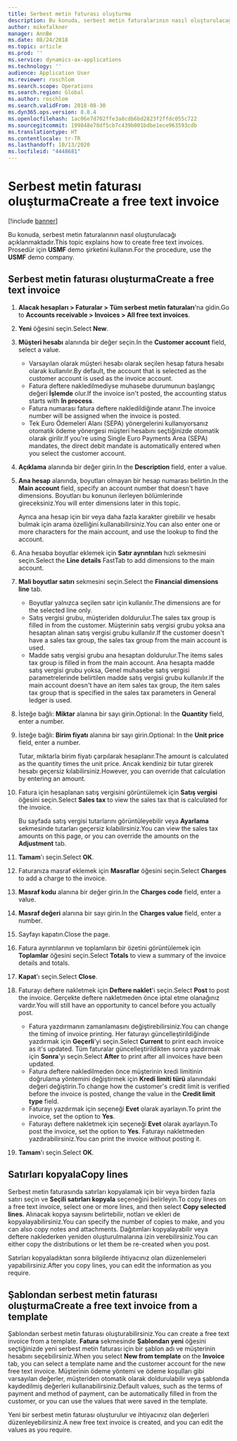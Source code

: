 ```yaml
---
title: Serbest metin faturası oluşturma
description: Bu konuda, serbest metin faturalarının nasıl oluşturulacağı açıklanmaktadır.
author: mikefalkner
manager: AnnBe
ms.date: 08/24/2018
ms.topic: article
ms.prod: ''
ms.service: dynamics-ax-applications
ms.technology: ''
audience: Application User
ms.reviewer: roschlom
ms.search.scope: Operations
ms.search.region: Global
ms.author: roschlom
ms.search.validFrom: 2018-08-30
ms.dyn365.ops.version: 8.0.4
ms.openlocfilehash: 1ac06e7d702ffe3a8cdb6bd2823f2ffdc055c722
ms.sourcegitcommit: 199848e78df5cb7c439b001bdbe1ece963593cdb
ms.translationtype: HT
ms.contentlocale: tr-TR
ms.lasthandoff: 10/13/2020
ms.locfileid: "4448681"
---
```

# <a name="create-a-free-text-invoice"></a><span data-ttu-id="c7939-103">Serbest metin faturası oluşturma</span><span class="sxs-lookup"><span data-stu-id="c7939-103">Create a free text invoice</span></span>

[!include [banner](../includes/banner.md)]

<span data-ttu-id="c7939-104">Bu konuda, serbest metin faturalarının nasıl oluşturulacağı açıklanmaktadır.</span><span class="sxs-lookup"><span data-stu-id="c7939-104">This topic explains how to create free text invoices.</span></span> <span data-ttu-id="c7939-105">Prosedür için **USMF** demo şirketini kullanın.</span><span class="sxs-lookup"><span data-stu-id="c7939-105">For the procedure, use the **USMF** demo company.</span></span>

## <a name="create-a-free-text-invoice"></a><span data-ttu-id="c7939-106">Serbest metin faturası oluşturma</span><span class="sxs-lookup"><span data-stu-id="c7939-106">Create a free text invoice</span></span>

1. <span data-ttu-id="c7939-107">**Alacak hesapları \> Faturalar \> Tüm serbest metin faturaları**'na gidin.</span><span class="sxs-lookup"><span data-stu-id="c7939-107">Go to **Accounts receivable \> Invoices \> All free text invoices**.</span></span>
2. <span data-ttu-id="c7939-108">**Yeni** öğesini seçin.</span><span class="sxs-lookup"><span data-stu-id="c7939-108">Select **New**.</span></span>
3. <span data-ttu-id="c7939-109">**Müşteri hesabı** alanında bir değer seçin.</span><span class="sxs-lookup"><span data-stu-id="c7939-109">In the **Customer account** field, select a value.</span></span>

    * <span data-ttu-id="c7939-110">Varsayılan olarak müşteri hesabı olarak seçilen hesap fatura hesabı olarak kullanılır.</span><span class="sxs-lookup"><span data-stu-id="c7939-110">By default, the account that is selected as the customer account is used as the invoice account.</span></span>
    * <span data-ttu-id="c7939-111">Fatura deftere nakledilmediyse muhasebe durumunun başlangıç değeri **İşlemde** olur.</span><span class="sxs-lookup"><span data-stu-id="c7939-111">If the invoice isn't posted, the accounting status starts with **In process**.</span></span>
    * <span data-ttu-id="c7939-112">Fatura numarası fatura deftere nakledildiğinde atanır.</span><span class="sxs-lookup"><span data-stu-id="c7939-112">The invoice number will be assigned when the invoice is posted.</span></span>
    * <span data-ttu-id="c7939-113">Tek Euro Ödemeleri Alanı (SEPA) yönergelerini kullanıyorsanız otomatik ödeme yönergesi müşteri hesabını seçtiğinizde otomatik olarak girilir.</span><span class="sxs-lookup"><span data-stu-id="c7939-113">If you're using Single Euro Payments Area (SEPA) mandates, the direct debit mandate is automatically entered when you select the customer account.</span></span>

4. <span data-ttu-id="c7939-114">**Açıklama** alanında bir değer girin.</span><span class="sxs-lookup"><span data-stu-id="c7939-114">In the **Description** field, enter a value.</span></span>
5. <span data-ttu-id="c7939-115">**Ana hesap** alanında, boyutları olmayan bir hesap numarası belirtin.</span><span class="sxs-lookup"><span data-stu-id="c7939-115">In the **Main account** field, specify an account number that doesn't have dimensions.</span></span> <span data-ttu-id="c7939-116">Boyutları bu konunun ilerleyen bölümlerinde gireceksiniz.</span><span class="sxs-lookup"><span data-stu-id="c7939-116">You will enter dimensions later in this topic.</span></span>

    <span data-ttu-id="c7939-117">Ayrıca ana hesap için bir veya daha fazla karakter girebilir ve hesabı bulmak için arama özelliğini kullanabilirsiniz.</span><span class="sxs-lookup"><span data-stu-id="c7939-117">You can also enter one or more characters for the main account, and use the lookup to find the account.</span></span>

6. <span data-ttu-id="c7939-118">Ana hesaba boyutlar eklemek için **Satır ayrıntıları** hızlı sekmesini seçin.</span><span class="sxs-lookup"><span data-stu-id="c7939-118">Select the **Line details** FastTab to add dimensions to the main account.</span></span>
7. <span data-ttu-id="c7939-119">**Mali boyutlar satırı** sekmesini seçin.</span><span class="sxs-lookup"><span data-stu-id="c7939-119">Select the **Financial dimensions line** tab.</span></span>

    * <span data-ttu-id="c7939-120">Boyutlar yalnızca seçilen satır için kullanılır.</span><span class="sxs-lookup"><span data-stu-id="c7939-120">The dimensions are for the selected line only.</span></span>
    * <span data-ttu-id="c7939-121">Satış vergisi grubu, müşteriden doldurulur.</span><span class="sxs-lookup"><span data-stu-id="c7939-121">The sales tax group is filled in from the customer.</span></span> <span data-ttu-id="c7939-122">Müşterinin satış vergisi grubu yoksa ana hesaptan alınan satış vergisi grubu kullanılır.</span><span class="sxs-lookup"><span data-stu-id="c7939-122">If the customer doesn't have a sales tax group, the sales tax group from the main account is used.</span></span>
    * <span data-ttu-id="c7939-123">Madde satış vergisi grubu ana hesaptan doldurulur.</span><span class="sxs-lookup"><span data-stu-id="c7939-123">The items sales tax group is filled in from the main account.</span></span> <span data-ttu-id="c7939-124">Ana hesapta madde satış vergisi grubu yoksa, Genel muhasebe satış vergisi parametrelerinde belirtilen madde satış vergisi grubu kullanılır.</span><span class="sxs-lookup"><span data-stu-id="c7939-124">If the main account doesn't have an item sales tax group, the item sales tax group that is specified in the sales tax parameters in General ledger is used.</span></span>

8. <span data-ttu-id="c7939-125">İsteğe bağlı: **Miktar** alanına bir sayı girin.</span><span class="sxs-lookup"><span data-stu-id="c7939-125">Optional: In the **Quantity** field, enter a number.</span></span>
9. <span data-ttu-id="c7939-126">İsteğe bağlı: **Birim fiyatı** alanına bir sayı girin.</span><span class="sxs-lookup"><span data-stu-id="c7939-126">Optional: In the **Unit price** field, enter a number.</span></span>

    <span data-ttu-id="c7939-127">Tutar, miktarla birim fiyatı çarpılarak hesaplanır.</span><span class="sxs-lookup"><span data-stu-id="c7939-127">The amount is calculated as the quantity times the unit price.</span></span> <span data-ttu-id="c7939-128">Ancak kendiniz bir tutar girerek hesabı geçersiz kılabilirsiniz.</span><span class="sxs-lookup"><span data-stu-id="c7939-128">However, you can override that calculation by entering an amount.</span></span>

10. <span data-ttu-id="c7939-129">Fatura için hesaplanan satış vergisini görüntülemek için **Satış vergisi** öğesini seçin.</span><span class="sxs-lookup"><span data-stu-id="c7939-129">Select **Sales tax** to view the sales tax that is calculated for the invoice.</span></span>

    <span data-ttu-id="c7939-130">Bu sayfada satış vergisi tutarlarını görüntüleyebilir veya **Ayarlama** sekmesinde tutarları geçersiz kılabilirsiniz.</span><span class="sxs-lookup"><span data-stu-id="c7939-130">You can view the sales tax amounts on this page, or you can override the amounts on the **Adjustment** tab.</span></span>

11. <span data-ttu-id="c7939-131">**Tamam**'ı seçin.</span><span class="sxs-lookup"><span data-stu-id="c7939-131">Select **OK**.</span></span>
12. <span data-ttu-id="c7939-132">Faturanıza masraf eklemek için **Masraflar** öğesini seçin.</span><span class="sxs-lookup"><span data-stu-id="c7939-132">Select **Charges** to add a charge to the invoice.</span></span>
13. <span data-ttu-id="c7939-133">**Masraf kodu** alanına bir değer girin.</span><span class="sxs-lookup"><span data-stu-id="c7939-133">In the **Charges code** field, enter a value.</span></span>
14. <span data-ttu-id="c7939-134">**Masraf değeri** alanına bir sayı girin.</span><span class="sxs-lookup"><span data-stu-id="c7939-134">In the **Charges value** field, enter a number.</span></span>
15. <span data-ttu-id="c7939-135">Sayfayı kapatın.</span><span class="sxs-lookup"><span data-stu-id="c7939-135">Close the page.</span></span>
16. <span data-ttu-id="c7939-136">Fatura ayrıntılarının ve toplamların bir özetini görüntülemek için **Toplamlar** öğesini seçin.</span><span class="sxs-lookup"><span data-stu-id="c7939-136">Select **Totals** to view a summary of the invoice details and totals.</span></span>
17. <span data-ttu-id="c7939-137">**Kapat**'ı seçin.</span><span class="sxs-lookup"><span data-stu-id="c7939-137">Select **Close**.</span></span>
18. <span data-ttu-id="c7939-138">Faturayı deftere nakletmek için **Deftere naklet**'i seçin.</span><span class="sxs-lookup"><span data-stu-id="c7939-138">Select **Post** to post the invoice.</span></span> <span data-ttu-id="c7939-139">Gerçekte deftere nakletmeden önce iptal etme olanağınız vardır.</span><span class="sxs-lookup"><span data-stu-id="c7939-139">You will still have an opportunity to cancel before you actually post.</span></span>

    * <span data-ttu-id="c7939-140">Fatura yazdırmanın zamanlamasını değiştirebilirsiniz.</span><span class="sxs-lookup"><span data-stu-id="c7939-140">You can change the timing of invoice printing.</span></span> <span data-ttu-id="c7939-141">Her faturayı güncelleştirildiğinde yazdırmak için **Geçerli**'yi seçin.</span><span class="sxs-lookup"><span data-stu-id="c7939-141">Select **Current** to print each invoice as it's updated.</span></span> <span data-ttu-id="c7939-142">Tüm faturalar güncelleştirildikten sonra yazdırmak için **Sonra**'yı seçin.</span><span class="sxs-lookup"><span data-stu-id="c7939-142">Select **After** to print after all invoices have been updated.</span></span>
    * <span data-ttu-id="c7939-143">Fatura deftere nakledilmeden önce müşterinin kredi limitinin doğrulama yöntemini değiştirmek için **Kredi limiti türü** alanındaki değeri değiştirin.</span><span class="sxs-lookup"><span data-stu-id="c7939-143">To change how the customer's credit limit is verified before the invoice is posted, change the value in the **Credit limit type** field.</span></span>
    * <span data-ttu-id="c7939-144">Faturayı yazdırmak için seçeneği **Evet** olarak ayarlayın.</span><span class="sxs-lookup"><span data-stu-id="c7939-144">To print the invoice, set the option to **Yes**.</span></span>
    * <span data-ttu-id="c7939-145">Faturayı deftere nakletmek için seçeneği **Evet** olarak ayarlayın.</span><span class="sxs-lookup"><span data-stu-id="c7939-145">To post the invoice, set the option to **Yes**.</span></span> <span data-ttu-id="c7939-146">Faturayı nakletmeden yazdırabilirsiniz.</span><span class="sxs-lookup"><span data-stu-id="c7939-146">You can print the invoice without posting it.</span></span>

19. <span data-ttu-id="c7939-147">**Tamam**'ı seçin.</span><span class="sxs-lookup"><span data-stu-id="c7939-147">Select **OK**.</span></span>

## <a name="copy-lines"></a><span data-ttu-id="c7939-148">Satırları kopyala</span><span class="sxs-lookup"><span data-stu-id="c7939-148">Copy lines</span></span>
<span data-ttu-id="c7939-149">Serbest metin faturasında satırları kopyalamak için bir veya birden fazla satırı seçin ve **Seçili satırları kopyala** seçeneğini belirleyin.</span><span class="sxs-lookup"><span data-stu-id="c7939-149">To copy lines on a free text invoice, select one or more lines, and then select **Copy selected lines**.</span></span> <span data-ttu-id="c7939-150">Alınacak kopya sayısını belirtebilir, notları ve ekleri de kopyalayabilirsiniz.</span><span class="sxs-lookup"><span data-stu-id="c7939-150">You can specify the number of copies to make, and you can also copy notes and attachments.</span></span> <span data-ttu-id="c7939-151">Dağıtımları kopyalayabilir veya deftere naklederken yeniden oluşturulmalarına izin verebilirsiniz.</span><span class="sxs-lookup"><span data-stu-id="c7939-151">You can either copy the distributions or let them be re-created when you post.</span></span>

<span data-ttu-id="c7939-152">Satırları kopyaladıktan sonra bilgilerde ihtiyacınız olan düzenlemeleri yapabilirsiniz.</span><span class="sxs-lookup"><span data-stu-id="c7939-152">After you copy lines, you can edit the information as you require.</span></span>

## <a name="create-a-free-text-invoice-from-a-template"></a><span data-ttu-id="c7939-153">Şablondan serbest metin faturası oluşturma</span><span class="sxs-lookup"><span data-stu-id="c7939-153">Create a free text invoice from a template</span></span>
<span data-ttu-id="c7939-154">Şablondan serbest metin faturası oluşturabilirsiniz.</span><span class="sxs-lookup"><span data-stu-id="c7939-154">You can create a free text invoice from a template.</span></span> <span data-ttu-id="c7939-155">**Fatura** sekmesinde **Şablondan yeni** öğesini seçtiğinizde yeni serbest metin faturası için bir şablon adı ve müşterinin hesabını seçebilirsiniz.</span><span class="sxs-lookup"><span data-stu-id="c7939-155">When you select **New from template** on the **Invoice** tab, you can select a template name and the customer account for the new free text invoice.</span></span> <span data-ttu-id="c7939-156">Müşterinin ödeme yöntemi ve ödeme koşulları gibi varsayılan değerler, müşteriden otomatik olarak doldurulabilir veya şablonda kaydedilmiş değerleri kullanabilirsiniz.</span><span class="sxs-lookup"><span data-stu-id="c7939-156">Default values, such as the terms of payment and method of payment, can be automatically filled in from the customer, or you can use the values that were saved in the template.</span></span>

<span data-ttu-id="c7939-157">Yeni bir serbest metin faturası oluşturulur ve ihtiyacınız olan değerleri düzenleyebilirsiniz.</span><span class="sxs-lookup"><span data-stu-id="c7939-157">A new free text invoice is created, and you can edit the values as you require.</span></span>
